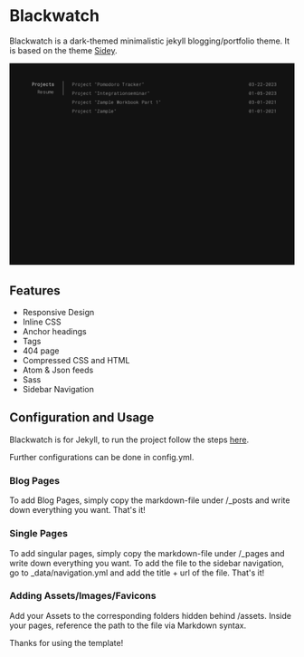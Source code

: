 # Blackwatch

Blackwatch is a dark-themed minimalistic jekyll blogging/portfolio theme. It is based on the theme [Sidey](https://github.com/ronv/sidey).


![Personal Website Example](/assets/images/example-webpage.png)

## Features 

- Responsive Design
- Inline CSS
- Anchor headings
- Tags 
- 404 page
- Compressed CSS and HTML
- Atom & Json feeds
- Sass
- Sidebar Navigation

## Configuration and Usage 

Blackwatch is for Jekyll, to run the project follow the steps [here](https://jekyllrb.com/docs/).

Further configurations can be done in config.yml.

### Blog Pages

To add Blog Pages, simply copy the markdown-file under /_posts and write down everything you want.
That's it!

### Single Pages

To add singular pages, simply copy the markdown-file under /_pages and write down everything you want.
To add the file to the sidebar navigation, go to _data/navigation.yml and add the title + url of the file.
That's it!

### Adding Assets/Images/Favicons

Add your Assets to the corresponding folders hidden behind /assets. Inside your pages, reference the path to the file via Markdown syntax.


Thanks for using the template!
